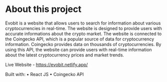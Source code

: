 # About this project

Evobit is a website that allows users to search for information about various cryptocurrencies in real-time. The website is designed to provide users with accurate informations about the crypto market.
The website is connected to the Coingecko API, which is a popular source of data for cryptocurrency information. Coingecko provides data on thousands of cryptocurrencies. By using this API, the website can provide users with real-time information about the latest cryptocurrency prices and market trends.

Live Website - https://evobit.netlify.app/

Built with: 
• React JS
• Coingecko API
